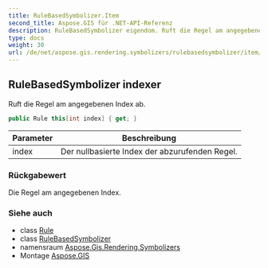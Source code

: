 ```yaml
---
title: RuleBasedSymbolizer.Item
second_title: Aspose.GIS für .NET-API-Referenz
description: RuleBasedSymbolizer eigendom. Ruft die Regel am angegebenen Index ab.
type: docs
weight: 30
url: /de/net/aspose.gis.rendering.symbolizers/rulebasedsymbolizer/item/
---
```

## RuleBasedSymbolizer indexer

Ruft die Regel am angegebenen Index ab.

```csharp
public Rule this[int index] { get; }
```

| Parameter | Beschreibung |
| --- | --- |
| index | Der nullbasierte Index der abzurufenden Regel. |

### Rückgabewert

Die Regel am angegebenen Index.

### Siehe auch

* class [Rule](../../rule/)
* class [RuleBasedSymbolizer](../)
* namensraum [Aspose.Gis.Rendering.Symbolizers](../../rulebasedsymbolizer/)
* Montage [Aspose.GIS](../../../)


